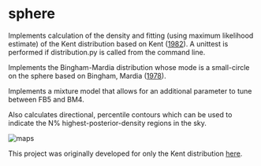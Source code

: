 sphere
=================

Implements calculation of the density and fitting (using maximum likelihood estimate) of the Kent distribution based on Kent ([1982](https://doi.org/10.1111/j.2517-6161.1982.tb01189.x)). A unittest is performed if distribution.py is called from the command line.

Implements the Bingham-Mardia distribution whose mode is a small-circle on the sphere based on Bingham, Mardia ([1978](https://doi.org/10.1093/biomet/65.2.379)).

Implements a mixture model that allows for an additional parameter to tune between FB5 and BM4.

Also calculates directional, percentile contours which can be used to indicate the N% highest-posterior-density regions in the sky.

![maps](/fig/example.png?raw=true)

This project was originally developed for only the Kent distribution [here](https://github.com/edfraenkel/kent_distribution).
